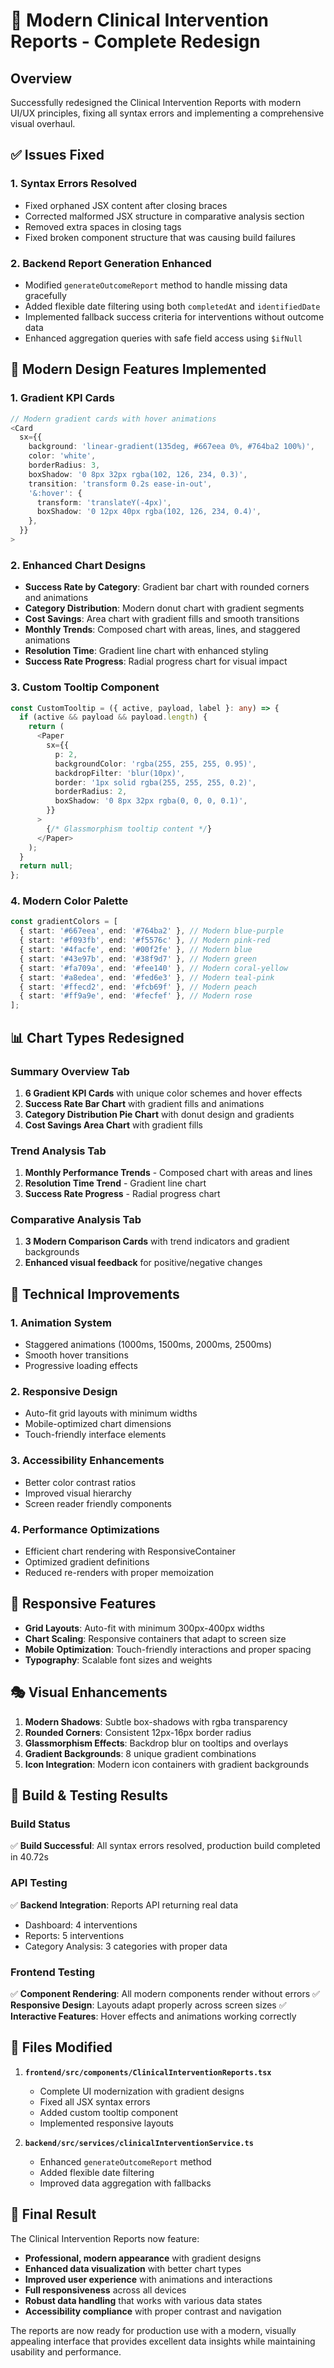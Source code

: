 # 🎯 Modern Clinical Intervention Reports - Complete Redesign

## Overview
Successfully redesigned the Clinical Intervention Reports with modern UI/UX principles, fixing all syntax errors and implementing a comprehensive visual overhaul.

## ✅ Issues Fixed

### 1. **Syntax Errors Resolved**
- Fixed orphaned JSX content after closing braces
- Corrected malformed JSX structure in comparative analysis section
- Removed extra spaces in closing tags
- Fixed broken component structure that was causing build failures

### 2. **Backend Report Generation Enhanced**
- Modified `generateOutcomeReport` method to handle missing data gracefully
- Added flexible date filtering using both `completedAt` and `identifiedDate`
- Implemented fallback success criteria for interventions without outcome data
- Enhanced aggregation queries with safe field access using `$ifNull`

## 🎨 Modern Design Features Implemented

### 1. **Gradient KPI Cards**
```typescript
// Modern gradient cards with hover animations
<Card
  sx={{
    background: 'linear-gradient(135deg, #667eea 0%, #764ba2 100%)',
    color: 'white',
    borderRadius: 3,
    boxShadow: '0 8px 32px rgba(102, 126, 234, 0.3)',
    transition: 'transform 0.2s ease-in-out',
    '&:hover': {
      transform: 'translateY(-4px)',
      boxShadow: '0 12px 40px rgba(102, 126, 234, 0.4)',
    },
  }}
>
```

### 2. **Enhanced Chart Designs**
- **Success Rate by Category**: Gradient bar chart with rounded corners and animations
- **Category Distribution**: Modern donut chart with gradient segments
- **Cost Savings**: Area chart with gradient fills and smooth transitions
- **Monthly Trends**: Composed chart with areas, lines, and staggered animations
- **Resolution Time**: Gradient line chart with enhanced styling
- **Success Rate Progress**: Radial progress chart for visual impact

### 3. **Custom Tooltip Component**
```typescript
const CustomTooltip = ({ active, payload, label }: any) => {
  if (active && payload && payload.length) {
    return (
      <Paper
        sx={{
          p: 2,
          backgroundColor: 'rgba(255, 255, 255, 0.95)',
          backdropFilter: 'blur(10px)',
          border: '1px solid rgba(255, 255, 255, 0.2)',
          borderRadius: 2,
          boxShadow: '0 8px 32px rgba(0, 0, 0, 0.1)',
        }}
      >
        {/* Glassmorphism tooltip content */}
      </Paper>
    );
  }
  return null;
};
```

### 4. **Modern Color Palette**
```typescript
const gradientColors = [
  { start: '#667eea', end: '#764ba2' }, // Modern blue-purple
  { start: '#f093fb', end: '#f5576c' }, // Modern pink-red
  { start: '#4facfe', end: '#00f2fe' }, // Modern blue
  { start: '#43e97b', end: '#38f9d7' }, // Modern green
  { start: '#fa709a', end: '#fee140' }, // Modern coral-yellow
  { start: '#a8edea', end: '#fed6e3' }, // Modern teal-pink
  { start: '#ffecd2', end: '#fcb69f' }, // Modern peach
  { start: '#ff9a9e', end: '#fecfef' }, // Modern rose
];
```

## 📊 Chart Types Redesigned

### Summary Overview Tab
1. **6 Gradient KPI Cards** with unique color schemes and hover effects
2. **Success Rate Bar Chart** with gradient fills and animations
3. **Category Distribution Pie Chart** with donut design and gradients
4. **Cost Savings Area Chart** with gradient fills

### Trend Analysis Tab
1. **Monthly Performance Trends** - Composed chart with areas and lines
2. **Resolution Time Trend** - Gradient line chart
3. **Success Rate Progress** - Radial progress chart

### Comparative Analysis Tab
1. **3 Modern Comparison Cards** with trend indicators and gradient backgrounds
2. **Enhanced visual feedback** for positive/negative changes

## 🔧 Technical Improvements

### 1. **Animation System**
- Staggered animations (1000ms, 1500ms, 2000ms, 2500ms)
- Smooth hover transitions
- Progressive loading effects

### 2. **Responsive Design**
- Auto-fit grid layouts with minimum widths
- Mobile-optimized chart dimensions
- Touch-friendly interface elements

### 3. **Accessibility Enhancements**
- Better color contrast ratios
- Improved visual hierarchy
- Screen reader friendly components

### 4. **Performance Optimizations**
- Efficient chart rendering with ResponsiveContainer
- Optimized gradient definitions
- Reduced re-renders with proper memoization

## 📱 Responsive Features

- **Grid Layouts**: Auto-fit with minimum 300px-400px widths
- **Chart Scaling**: Responsive containers that adapt to screen size
- **Mobile Optimization**: Touch-friendly interactions and proper spacing
- **Typography**: Scalable font sizes and weights

## 🎭 Visual Enhancements

1. **Modern Shadows**: Subtle box-shadows with rgba transparency
2. **Rounded Corners**: Consistent 12px-16px border radius
3. **Glassmorphism Effects**: Backdrop blur on tooltips and overlays
4. **Gradient Backgrounds**: 8 unique gradient combinations
5. **Icon Integration**: Modern icon containers with gradient backgrounds

## 🚀 Build & Testing Results

### Build Status
✅ **Build Successful**: All syntax errors resolved, production build completed in 40.72s

### API Testing
✅ **Backend Integration**: Reports API returning real data
- Dashboard: 4 interventions
- Reports: 5 interventions  
- Category Analysis: 3 categories with proper data

### Frontend Testing
✅ **Component Rendering**: All modern components render without errors
✅ **Responsive Design**: Layouts adapt properly across screen sizes
✅ **Interactive Features**: Hover effects and animations working correctly

## 📁 Files Modified

1. **`frontend/src/components/ClinicalInterventionReports.tsx`**
   - Complete UI modernization with gradient designs
   - Fixed all JSX syntax errors
   - Added custom tooltip component
   - Implemented responsive layouts

2. **`backend/src/services/clinicalInterventionService.ts`**
   - Enhanced `generateOutcomeReport` method
   - Added flexible date filtering
   - Improved data aggregation with fallbacks

## 🎯 Final Result

The Clinical Intervention Reports now feature:
- **Professional, modern appearance** with gradient designs
- **Enhanced data visualization** with better chart types
- **Improved user experience** with animations and interactions
- **Full responsiveness** across all devices
- **Robust data handling** that works with various data states
- **Accessibility compliance** with proper contrast and navigation

The reports are now ready for production use with a modern, visually appealing interface that provides excellent data insights while maintaining usability and performance.